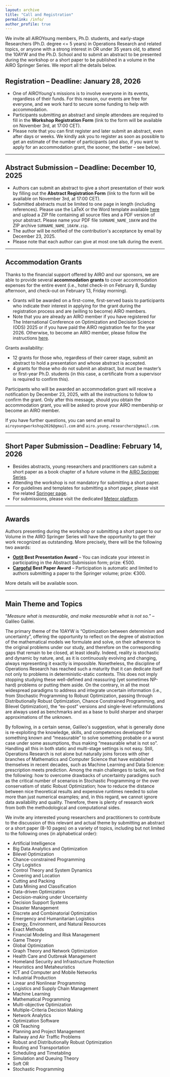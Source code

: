 ```yaml
---
layout: archive
title: "Call and Registration"
permalink: /info/
author_profile: true
---
```


We invite all AIROYoung members, Ph.D. students, and early-stage Researchers (Ph.D. degree <= 5 years) in Operations Research and related topics, or anyone with a strong interest in OR under 35 years old, to attend the 10AYW and the Ph.D. School and to submit an abstract to be presented during the workshop or a short paper to be published in a volume in the AIRO Springer Series. We report all the details below.


## Registration – Deadline: January 28, 2026

- One of AIROYoung's missions is to involve everyone in its events, regardless of their funds. For this reason, our events are free for everyone, and we work hard to secure some funding to help with accommodation.
- Participants submitting an abstract and simple attendees are required to fill in the **Workshop Registration Form** (link to the form will be available on November 3rd, at 17:00 CET).
- Please note that you can first register and later submit an abstract, even after days or weeks. We kindly ask you to register as soon as possible to get an estimate of the number of participants (and also, if you want to apply for an accommodation grant, the sooner, the better – see below).

---

## Abstract Submission – Deadline: December 10, 2025

- Authors can submit an abstract to give a short presentation of their work by filling out the **Abstract Registration Form** (link to the form will be available on November 3rd, at 17:00 CET).
- Submitted abstracts must be limited to one page in length (including references). Please use  the LaTeX or the Word template available [here](https://drive.google.com/file/d/1CvrwMNoGrqzNArSUvv-OT2wt7OgIZw5a/view?usp=share_link) and upload a ZIP file containing all source files and a PDF version of your abstract. Please name your PDF file `SURNAME_NAME_10AYW` and the ZIP archive `SURNAME_NAME_10AYW.zip`.
- The author will be notified of the contribution's acceptance by email by December 23, 2025.
- Please note that each author can give at most one talk during the event.
 
---

## Accommodation Grants

Thanks to the financial support offered by AIRO and our sponsors, we are able to provide several **accommodation grants** to cover accommodation expenses for the entire event (i.e., hotel check-in on February 8, Sunday afternoon, and check-out on February 13, Friday morning).
- Grants will be awarded on a first-come, first-served basis to participants who indicate their interest in applying for the grant during the registration process and are (willing to become) AIRO members. 
- Note that you are already an AIRO member if you have registered for The International Conference on Optimization and Decision Science (ODS) 2025 or if you have paid the AIRO registration fee for the year 2026. Otherwise, to become an AIRO member, please follow the instructions [here](https://www.airo.org/en/become-an-airo-member/).

Grants availability:

- 12 grants for those who, regardless of their career stage, submit an abstract to hold a presentation and whose abstract is accepted.
- 4 grants for those who do not submit an abstract, but must be master’s or first-year Ph.D. students (in this case, a certificate from a supervisor is required to confirm this).

Participants who will be awarded an accommodation grant will receive a notification by December 23, 2025, with all the instructions to follow to confirm the grant. Only after this message, should you obtain the accommodation grant, you will be asked to prove your AIRO membership or become an AIRO member.

If you have further questions, you can send an email to `airoyoungworkshop2026@gmail.com` and `airo.young.researchers@gmail.com`.

---

## Short Paper Submission – Deadline: February 14, 2026

- Besides abstracts, young researchers and practitioners can submit a short paper as a book chapter of a future volume in the [AIRO Springer Series](https://link.springer.com/series/15947).
- Attending the workshop is not mandatory for submitting a short paper.
- For guidelines and templates for submitting a short paper, please visit the related [Springer page](https://www.springernature.com/gp/authors/publish-a-book/step-by-step-conference-proceedings).
- For submissions, please visit the dedicated [Meteor platform](https://meteor.springer.com/10AYW).

---

## Awards

Authors presenting during the workshop or submitting a short paper to our Volume in the AIRO Springer Series will have the opportunity to get their work recognized as outstanding. More precisely, there will be the following two awards:

- **[Optit](https://optit.net) Best Presentation Award** – You can indicate your interest in participating in the Abstract Submission form; prize: €500.
- **[Cargoful](https://cargoful.tech) Best Paper Award** – Participation is automatic and limited to authors submitting a paper to the Springer volume; prize: €300.

More details will be available soon.

---

## Main Theme and Topics

“*Measure what is measurable, and make measurable what is not so.*” – Galileo Galilei.

The primary theme of the 10AYW is “Optimization between determinism and uncertainty”, offering the opportunity to reflect on the degree of abstraction of the mathematical models we formulate and solve, on their adherence to the original problems under our study, and therefore on the corresponding gaps that remain to be closed, at least ideally. Indeed, reality is stochastic and dynamic by nature, and, as it is continuously evolving and changing, always representing it exactly is impossible. Nonetheless, the discipline of Operations Research has reached such a maturity that it can dedicate itself not only to problems in deterministic-static contexts. This does not imply stopping studying these well-defined and reassuring (yet sometimes NP-hard) problems or putting them aside. On the contrary, in all the most widespread paradigms to address and integrate uncertain information (i.e., from Stochastic Programming to Robust Optimization, passing through Distributionally Robust Optimization, Chance Constrained Programming, and Bilevel Optimization), the “ex-post” versions and single-level reformulations are always used as benchmarks and as a base to build sharper and sharper approximations of the unknown.

By following, in a certain sense, Galileo's suggestion, what is generally done is re-exploiting the knowledge, skills, and competences developed for something known and “measurable” to solve something probable or a worst case under some assumptions, thus making “measurable what is not so”. Handling all this in both static and multi-stage settings is not easy. Still, Operations Research is not alone but naturally joins forces with other branches of Mathematics and Computer Science that have established themselves in recent decades, such as Machine Learning and Data Science: prescription meets prediction. Among the main challenges to tackle, we find the following: how to overcome drawbacks of uncertainty paradigms such as the critical number of scenarios in Stochastic Programming or the over conservatism of static Robust Optimization; how to reduce the distance between nice theoretical results and expensive runtimes needed to solve more than just numerical examples; and, in this regard, we cannot ignore data availability and quality. Therefore, there is plenty of research work from both the methodological and computational sides.

We invite any interested young researchers and practitioners to contribute to the discussion of this relevant and actual theme by submitting an abstract or a short paper (8-10 pages) on a variety of topics, including but not limited to the following ones (in alphabetical order):
- Artificial Intelligence
- Big Data Analytics and Optimization
- Bilevel Optimization
- Chance-constrained Programming
- City Logistics
- Control Theory and System Dynamics
- Covering and Location
- Cutting and Packing
- Data Mining and Classification
- Data-driven Optimization
- Decision-making under Uncertainty
- Decision Support Systems
- Disaster Management
- Discrete and Combinatorial Optimization
- Emergency and Humanitarian Logistics
- Energy, Environment, and Natural Resources
- Exact Methods
- Financial Modeling and Risk Management
- Game Theory
- Global Optimization
- Graph Theory and Network Optimization
- Health Care and Outbreak Management
- Homeland Security and Infrastructure Protection
- Heuristics and Metaheuristics
- ICT and Computer and Mobile Networks
- Industrial Production
- Linear and Nonlinear Programming
- Logistics and Supply Chain Management
- Machine Learning
- Mathematical Programming
- Multi-objective Optimization
- Multiple-Criteria Decision Making
- Network Analytics
- Optimization Software
- OR Teaching
- Planning and Project Management
- Railway and Air Traffic Problems
- Robust and Distributionally Robust Optimization
- Routing and Transportation
- Scheduling and Timetabling
- Simulation and Queuing Theory
- Soft OR
- Stochastic Programming


